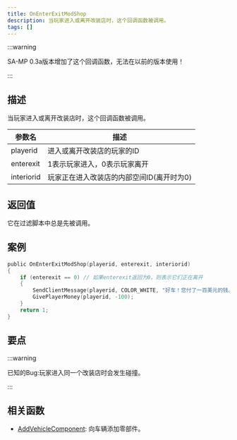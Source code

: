 ```yaml
---
title: OnEnterExitModShop
description: 当玩家进入或离开改装店时，这个回调函数被调用。
tags: []
---
```


:::warning

SA-MP 0.3a版本增加了这个回调函数，无法在以前的版本使用！

:::

## 描述

当玩家进入或离开改装店时，这个回调函数被调用。

| 参数名     | 描述                                      |
| ---------- | ----------------------------------------- |
| playerid   | 进入或离开改装店的玩家的ID                |
| enterexit  | 1表示玩家进入，0表示玩家离开              |
| interiorid | 玩家正在进入改装店的内部空间ID(离开时为0) |

## 返回值

它在过滤脚本中总是先被调用。

## 案例

```c
public OnEnterExitModShop(playerid, enterexit, interiorid)
{
    if (enterexit == 0) // 如果enterexit返回为0，则表示它们正在离开
    {
        SendClientMessage(playerid, COLOR_WHITE, "好车！您付了一百美元的钱。");
        GivePlayerMoney(playerid, -100);
    }
    return 1;
}
```

## 要点

:::warning

已知的Bug:玩家进入同一个改装店时会发生碰撞。

:::

## 相关函数

- [AddVehicleComponent](../functions/AddVehicleComponent): 向车辆添加零部件。
